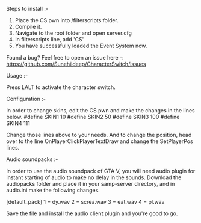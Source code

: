 Steps to install :-

1. Place the CS.pwn into /filterscripts folder.
2. Compile it.
3. Navigate to the root folder and open server.cfg
4. In filterscripts line, add 'CS'
5. You have successfully loaded the Event System now.

Found a bug? Feel free to open an issue here -: https://github.com/Sunehildeep/CharacterSwitch/issues

Usage :-

Press LALT to activate the character switch.

Configuration :-

In order to change skins, edit the CS.pwn and make the changes in the lines below.
#define SKIN1   10
#define SKIN2   50
#define SKIN3   100
#define SKIN4   111

Change those lines above to your needs. And to change the position, head over to the line OnPlayerClickPlayerTextDraw and change the 
SetPlayerPos lines.

Audio soundpacks :-

In order to use the audio soundpack of GTA V, you will need audio plugin for instant starting of audio to make no delay in the sounds.
Download the audiopacks folder and place it in your samp-server directory, and in audio.ini make the following changes.

[default_pack]
1 = dy.wav
2 = screa.wav
3 = eat.wav
4 = pl.wav

Save the file and install the audio client plugin and you're good to go.
